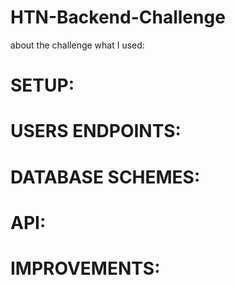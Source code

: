 # HTN-Backend-Challenge
about the challenge
what I used:



# SETUP:


# USERS ENDPOINTS:


# DATABASE SCHEMES:


# API:


# IMPROVEMENTS:
